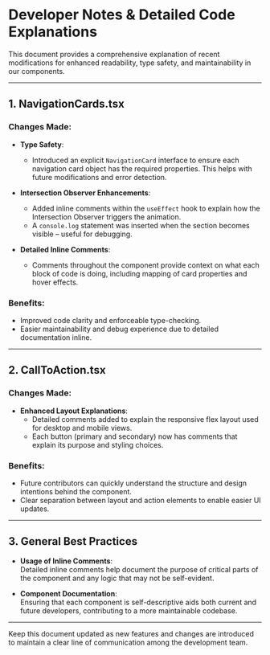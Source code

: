 # Developer Notes & Detailed Code Explanations

This document provides a comprehensive explanation of recent modifications for enhanced readability,
type safety, and maintainability in our components.

---

## 1. NavigationCards.tsx

### Changes Made:
- **Type Safety**:  
  - Introduced an explicit `NavigationCard` interface to ensure each navigation card object 
    has the required properties. This helps with future modifications and error detection.
  
- **Intersection Observer Enhancements**:  
  - Added inline comments within the `useEffect` hook to explain how the Intersection Observer 
    triggers the animation.
  - A `console.log` statement was inserted when the section becomes visible – useful for debugging.

- **Detailed Inline Comments**:  
  - Comments throughout the component provide context on what each block of code is doing, 
    including mapping of card properties and hover effects.

### Benefits:
- Improved code clarity and enforceable type-checking.
- Easier maintainability and debug experience due to detailed documentation inline.

---

## 2. CallToAction.tsx

### Changes Made:
- **Enhanced Layout Explanations**:  
  - Detailed comments added to explain the responsive flex layout used for desktop and mobile views.
  - Each button (primary and secondary) now has comments that explain its purpose and styling choices.

### Benefits:
- Future contributors can quickly understand the structure and design intentions behind the component.
- Clear separation between layout and action elements to enable easier UI updates.

---

## 3. General Best Practices

- **Usage of Inline Comments**:  
  Detailed inline comments help document the purpose of critical parts of the component and any logic that may not be self-evident.

- **Component Documentation**:  
  Ensuring that each component is self-descriptive aids both current and future developers,
  contributing to a more maintainable codebase.

---

Keep this document updated as new features and changes are introduced to maintain a clear line of communication among the development team.
